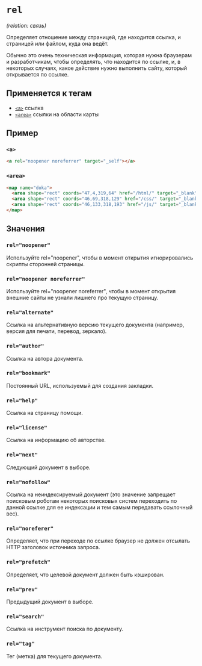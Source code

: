 # `rel`

_(relation: связь)_

Определяет отношение между страницей, где находится ссылка, и страницей или файлом, куда она ведёт.

Обычно это очень техническая информация, которая нужна браузерам и разработчикам, чтобы определять, что находится по ссылке, и, в некоторых случаях, какое действие нужно выполнить сайту, который открывается по ссылке.

## Применяется к тегам

- [`<a>`](../Tags/a.md) ссылка
- [`<area>`](../Tags/area.md) ссылки на области карты

## Пример

### `<a>`

```html
<a rel="noopener noreferrer" target="_self"></a>
```

### `<area>`

```html
<map name="doka">
  <area shape="rect" coords="47,4,319,64" href="/html/" target="_blank" alt="HTML" rel="noopener noreferrer" />
  <area shape="rect" coords="46,69,318,129" href="/css/" target="_blank" alt="CSS" />
  <area shape="rect" coords="46,133,318,193" href="/js/" target="_blank" alt="JS" />
</map>
```

## Значения

### `rel="noopener"`

Используйте rel="noopener", чтобы в момент открытия игнорировались скрипты сторонней страницы.

### `rel="noopener noreferrer"`

Используйте rel="noopener noreferrer", чтобы в момент открытия внешние сайты не узнали лишнего про текущую страницу.

### `rel="alternate"`

Cсылка на альтернативную версию текущего документа (например, версия для печати, перевод, зеркало).

### `rel="author"`

Ссылка на автора документа.

### `rel="bookmark"`

Постоянный URL, используемый для создания закладки.

### `rel="help"`

Ссылка на страницу помощи.

### `rel="license"`

Ссылка на информацию об авторстве.

### `rel="next"`

Следующий документ в выборе.

### `rel="nofollow"`

Ссылка на неиндексируемый документ (это значение запрещает поисковым роботам некоторых поисковых систем переходить по данной ссылке для ее индексации и тем самым передавать ссылочный вес).

### `rel="noreferer"`

Определяет, что при переходе по ссылке браузер не должен отсылать HTTP заголовок источника запроса.

### `rel="prefetch"`

Определяет, что целевой документ должен быть кэширован.

### `rel="prev"`

Предыдущий документ в выборе.

### `rel="search"`

Ссылка на инструмент поиска по документу.

### `rel="tag"`

Тег (метка) для текущего документа.
